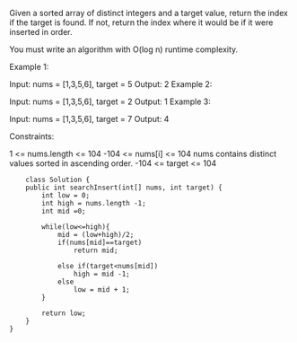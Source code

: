 Given a sorted array of distinct integers and a target value, return the index if the target is found. If not, return the index where it would be if it were inserted in order.

You must write an algorithm with O(log n) runtime complexity.



Example 1:

Input: nums = [1,3,5,6], target = 5
Output: 2
Example 2:

Input: nums = [1,3,5,6], target = 2
Output: 1
Example 3:

Input: nums = [1,3,5,6], target = 7
Output: 4


Constraints:

1 <= nums.length <= 104
-104 <= nums[i] <= 104
nums contains distinct values sorted in ascending order.
-104 <= target <= 104

        class Solution {
        public int searchInsert(int[] nums, int target) {
            int low = 0;
            int high = nums.length -1;
            int mid =0;
            
            while(low<=high){
                mid = (low+high)/2;
                if(nums[mid]==target)
                    return mid;
                
                else if(target<nums[mid])
                    high = mid -1;
                else
                    low = mid + 1;
            }
            
            return low;
        }
    }